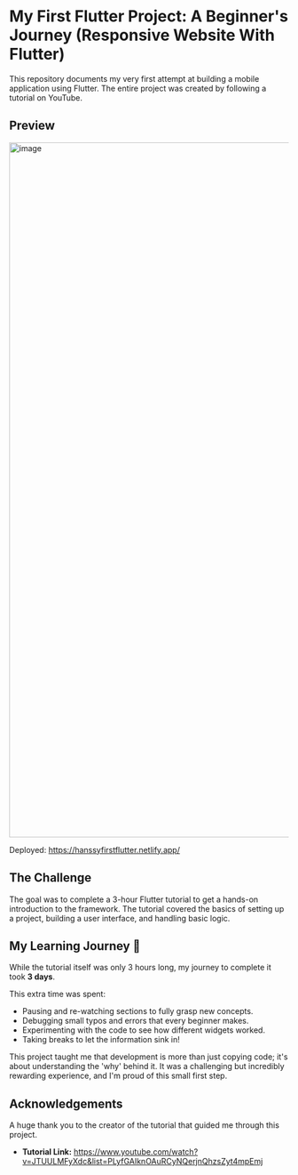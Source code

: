 # My First Flutter Project: A Beginner's Journey (Responsive Website With Flutter)

This repository documents my very first attempt at building a mobile application using Flutter. The entire project was created by following a tutorial on YouTube.

## Preview
<img width="2559" height="1250" alt="image" src="https://github.com/user-attachments/assets/f473e033-4ece-4b87-a500-00da94150ba0" />

Deployed: https://hanssyfirstflutter.netlify.app/

## The Challenge

The goal was to complete a 3-hour Flutter tutorial to get a hands-on introduction to the framework. The tutorial covered the basics of setting up a project, building a user interface, and handling basic logic.

## My Learning Journey 🐢

While the tutorial itself was only 3 hours long, my journey to complete it took **3 days**.

This extra time was spent:
- Pausing and re-watching sections to fully grasp new concepts.
- Debugging small typos and errors that every beginner makes.
- Experimenting with the code to see how different widgets worked.
- Taking breaks to let the information sink in!

This project taught me that development is more than just copying code; it's about understanding the 'why' behind it. It was a challenging but incredibly rewarding experience, and I'm proud of this small first step.

## Acknowledgements

A huge thank you to the creator of the tutorial that guided me through this project.
- **Tutorial Link:** https://www.youtube.com/watch?v=JTUULMFyXdc&list=PLyfGAIknOAuRCyNQerjnQhzsZyt4mpEmj
